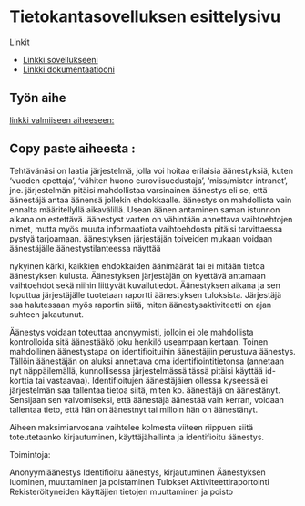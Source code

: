 # Tietokantasovelluksen esittelysivu

Linkit

* [Linkki sovellukseeni](http://kaiukoiv.users.cs.helsinki.fi/tsoha/)
* [Linkki dokumentaatiooni](https://www.github.com)

## Työn aihe

[linkki valmiiseen aiheeseen:](http://advancedkittenry.github.io/suunnittelu_ja_tyoymparisto/aiheet/Aanestys.html) 

## Copy paste aiheesta :

Tehtävänäsi on laatia järjestelmä, jolla voi hoitaa erilaisia äänestyksiä, kuten ‘vuoden opettaja’, ‘vähiten huono euroviisuedustaja’, ‘miss/mister intranet’, jne. järjestelmän pitäisi mahdollistaa varsinainen äänestys eli se, että äänestäjä antaa äänensä jollekin ehdokkaalle. äänestys on mahdollista vain ennalta määritellyllä aikavälillä. Usean äänen antaminen saman istunnon aikana on estettävä. äänestyst varten on vähintään annettava vaihtoehtojen nimet, mutta myös muuta informaatiota vaihtoehdosta pitäisi tarvittaessa pystyä tarjoamaan. äänestyksen järjestäjän toiveiden mukaan voidaan äänestäjälle äänestystilanteessa näyttää

nykyinen kärki,
kaikkien ehdokkaiden äänimäärät tai
ei mitään tietoa äänestyksen kulusta.
Äänestyksen järjestäjän on kyettävä antamaan vaihtoehdot sekä niihin liittyvät kuvailutiedot. Äänestyksen aikana ja sen loputtua järjestäjälle tuotetaan raportti äänestyksen tuloksista. Järjestäjä saa halutessaan myös raportin siitä, miten äänestysaktiviteetti on ajan suhteen jakautunut.

Äänestys voidaan toteuttaa anonyymisti, jolloin ei ole mahdollista kontrolloida sitä äänestääkö joku henkilö useampaan kertaan. Toinen mahdollinen äänestystapa on identifioituihin äänestäjiin perustuva äänestys. Tällöin äänestäjän on aluksi annettava oma identifiointitietonsa (annetaan nyt näppäilemällä, kunnollisessa järjestelmässä tässä pitäisi käyttää id-korttia tai vastaavaa). Identifioitujen äänestäjäien ollessa kyseessä ei järjestelmän saa tallentaa tietoa siitä, miten ko. äänestäjä on äänestänyt. Sensijaan sen valvomiseksi, että äänestäjä äänestää vain kerran, voidaan tallentaa tieto, että hän on äänestnyt tai milloin hän on äänestänyt.

Aiheen maksimiarvosana vaihtelee kolmesta viiteen riippuen siitä toteutetaanko kirjautuminen, käyttäjähallinta ja identifioitu äänestys.

Toimintoja:

Anonyymiäänestys
Identifioitu äänestys, kirjautuminen
Äänestyksen luominen, muuttaminen ja poistaminen
Tulokset
Aktiviteettiraportointi
Rekisteröityneiden käyttäjien tietojen muuttaminen ja poisto
